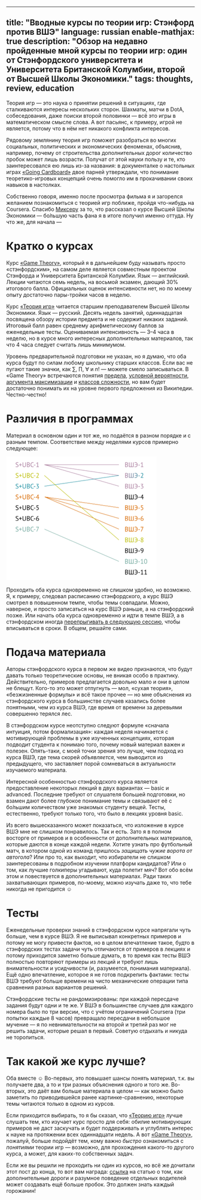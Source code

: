 ----
title: "Вводные курсы по теории игр: Стэнфорд против ВШЭ"
language: russian
enable-mathjax: true
description: "Обзор на недавно пройденные мной курсы по теории игр: один от
    Стэнфордского университета и Университета Британской Колумбии, второй от
    Высшей Школы Экономики."
tags: thoughts, review, education
----

Теория игр — это наука о принятии решений в ситуациях, где сталкиваются интересы
нескольких сторон. Шахматы, матчи в DotA, собеседования, даже поиски второй
половинки — всё это игры в математическом смысле слова. А вот пасьянс,
к примеру, игрой не является, потому что в нём нет никакого конфликта интересов.

Рядовому землянину теория игр поможет разобраться во многих социальных,
политических и экономических феноменах, объяснив, например, почему от
строительства дополнительных дорог количество пробок может лишь возрасти.
Получат от этой науки пользу и те, кто заинтересовался ею лишь из-за названия:
в документалке о настольных играх [«Going Cardboard»][going-cardboard] двое
парней утверждали, что понимание теоретико-игровых концепций очень помогло им
в прокачивании своих навыков в настолках.

Собственно говоря, именно после просмотра фильма я и загорелся желанием
познакомиться с теорией игр поближе, пройдя что-нибудь на Coursera. Спасибо
[Миксеру][rexim] за то, что рассказал о курсе Высшей Школы Экономики — бо́льшую
часть фана я в итоге получил именно оттуда. Ну что же, для начала —

# Кратко о курсах

Курс [«Game Theory»][game-theory-stanford], который я в дальнейшем буду называть
просто «стэнфордским», на самом деле является совместным проектом Стэнфорда
и Университета Британской Колумбии. Язык — английский. Лекции читаются семь
недель, на восьмой экзамен, дающий 30% итогового балла. Официальных оценок
интенсивности нет, но по моему опыту достаточно пары-тройки часов в неделю.

Курс [«Теория игр»][game-theory-hse] читается старшим преподавателем Высшей
Школы Экономики. Язык — русский. Десять недель занятий, одиннадцатая посвящена
обзору истории предмета и не содержит никаких заданий. Итоговый балл равен
среднему арифметическому баллов за еженедельные тесты. Оцениваемая
интенсивность — 3–4 часа в неделю, но в курсе много интересных дополнительных
материалов, так что 4 часа следует считать лишь минимумом.

Уровень предварительной подготовки не указан, но я думаю, что оба курса будут по
силам любому школьнику старших классов. Если вас не пугают такие значки, как
$\sum$, $\prod$, $\forall$ и $n!$ — можете смело записываться. В «Game Theory»
встречаются понятия [предела][wru-limit], [условной
вероятности][wru-conditional-probability], [аргумента максимизации][wru-argmax]
и [классов сложности][wru-np-complexity], но вам будет достаточно понимать их на
уровне первого предложения из Википедии. Честно-честно!

# Различия в программах

Материал в основном один и тот же, но подаётся в разном порядке и с разным
темпом. Соответствие между неделями курсов примерно следующее:

<div class="center">
<img src="/images/introductory-game-theory-courses-stanford-vs-hse-schedules.svg"
    width="402px" height="329px"
    alt="Сравнение расписаний курсов Стэнфорда и ВШЭ"
    class="bleed" />
</div>

Проходить оба курса одновременно не слишком удобно, но возможно. Я, к примеру,
следовал расписанию стэнфордского, а курс ВШЭ смотрел в повышенном темпе, чтобы
темы совпадали. Можно, наверное, и просто записаться на курс ВШЭ раньше, а на
стэнфордский позже. Или начать оба курса одновременно и идти в темпе ВШЭ,
а в стэнфордском иногда [перепрыгивать в следующую
сессию][coursera-switch-session], чтобы вписываться в сроки. В общем, решайте
сами.

# Подача материала

Авторы стэнфордского курса в первом же видео признаются, что будут давать только
теоретические основы, не вникая особо в практику. Действительно, примеров
предлагается довольно мало и они в целом не блещут. Кого-то это может
отпугнуть — мол, «сухая теория», «безжизненные формулы» и всё такое прочее — но
мне объяснения из стэнфордского курса в большинстве случаев казались более
понятными, чем из курса ВШЭ, где время от времени за деревьями совершенно
терялся лес.

В стэнфордском курсе неотступно следуют формуле «сначала интуиция, потом
формализация»: каждая неделя начинается с мотивирующей проблемы в уже изученных
концепциях, которая подводит студента к понимаю того, почему новый материал
важен и полезен. Опять-таки, с моей точки зрения это лучше, чем подход из курса
ВШЭ, где тема скорей *объявляется*, чем выводится из предыдущего, что заставляет
порой сомневаться в актуальности изучаемого материала.

Интересной особенностью стэнфордского курса является предоставление некоторых
лекций в двух вариантах — basic и advanced. Последние требуют от слушателя
большей подготовки, но взамен дают более глубокое понимание темы и связывают её
с бо́льшим количеством уже знакомых студенту вещей. Тесты, естественно, требуют
только того, что было в лекциях уровня basic.

Из всего вышесказанного может показаться, что изложение в курсе ВШЭ мне не
слишком понравилось. Так и есть. Зато я в полном восторге от примеров
и в особенности от дополнительных материалов, которые даются в конце каждой
недели. Хотите узнать про футбольный матч, в котором одной из команд пришлось
*защищать чужие ворота от автогола*? Или про то, как выходит, что избиратели не
слишком заинтересованы в подробном изучении платформ кандидатов? Или о том, как
лучшие голкиперы угадывают, куда полетит мяч? Вот обо всём этом и повествуется
в дополнительных материалах. Ради таких захватывающих примеров, по-моему, можно
изучать даже то, что тебе никогда не пригодится ☺

# Тесты

Еженедельные проверки знаний в стэнфордском курсе напрягали чуть больше, чем
в курсе ВШЭ. Я не выписывал конкретных примеров и потому не могу привести
фактов, но в целом впечатление такое, будто в стэнфордских тестах задачи чуть
отличаются от примеров в лекциях и потому приходится заметно больше думать, в то
время как тесты ВШЭ полностью повторяют примеры из лекций и требуют лишь
внимательности и усидчивости (и, разумеется, понимания материала). Ещё одно
впечатление, которое я не готов подкрепить фактами: тесты ВШЭ требуют больше
времени на чисто механические операции типа сравнения разных вариантов решений.

Стэнфордские тесты не рандомизированы: при каждой пересдаче задания будут одни
и те же. У ВШЭ в большинстве случаев для каждого номера было по три версии, что
с учётом ограничений Coursera (три попытки каждые 8 часов) превращало пересдачи
в небольшое мучение — я по невнимательности на второй и третий раз мог не решить
задачи, которые решал в первый. Советую отдыхать и никуда не торопиться.

# Так какой же курс лучше?

Оба вместе ☺ Во-первых, это повышает шансы понять материал, т.к. вы получаете
два, а то и три разных объяснения одного и того же. Во-вторых, это даёт вам
больше материала в целом — как можно было заметить по приводившейся ранее
картинке-сравнению, некоторые темы читаются только в одном из курсов.

Если приходится выбирать, то я бы сказал, что [«Теорию игр»][game-theory-hse]
лучше слушать тем, кто изучает курс просто для себя: обилие мотивирующих
примеров не даст заскучать и будет поддерживать и углублять интерес к науке на
протяжении всех одиннадцати недель. А вот [«Game Theory»][game-theory-stanford],
пожалуй, больше подойдёт тем, кому важно *быстро* ознакомиться с *понятиями*
теории игр — возможно, для прохождения какого-то другого курса, а может, для
каких-то собственных задач.

Если же вы решили не проходить ни один из курсов, но всё же дочитали этот пост до
конца, то вот вам награда: [ссылка][kvant-roads] на статью о том, как
дополнительные дороги и разумное поведение отдельных водителей может создавать
ещё больше пробок. Это должен знать каждый горожанин!

[rexim]: https://github.com/rexim "rexim (Alexey Kutepov) — GitHub"

[going-cardboard]: http://www.imdb.com/title/tt2229165
    "IMDb — Going Cardboard: A Board Game Documentary"

[game-theory-stanford]: https://www.coursera.org/learn/game-theory-1
    "Game Theory — Coursera"

[game-theory-hse]: https://www.coursera.org/learn/game-theory
    "Теория игр — Coursera"

[coursera-switch-session]: https://learner.coursera.help/hc/en-us/articles/208279776-Switch-to-a-different-session
    "Switch to a different session — Coursera Help Center"

[wru-limit]: https://ru.wikipedia.org/wiki/Предел_(математика)
    "Предел (математика) — Википедия"

[wru-conditional-probability]: https://ru.wikipedia.org/wiki/Условная_вероятность
    "Условная вероятность — Википедия"

[wru-argmax]: https://ru.wikipedia.org/wiki/Аргументы_максимизации_и_минимизации
    "Аргументы максимизации и минимизации — Википедия"

[wru-np-complexity]: https://ru.wikipedia.org/wiki/Класс_NP
    "Класс NP — Википедия"

[wru-geometric-progression]: https://ru.wikipedia.org/wiki/Геометрическая_прогрессия
    "Геометрическая прогрессия — Википедия"

[kvant-roads]: http://kvant.mccme.ru/pdf/2013/2013-01-b.pdf#page=15
    "Журнал «Квант», №1-2013. Автомобильные пробки: когда рациональность ведёт
    к коллапсу"
